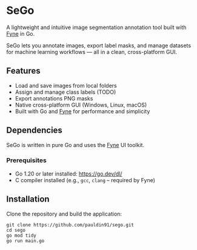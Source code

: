 # SeGo 
A lightweight and intuitive image segmentation annotation tool built with [Fyne](https://fyne.io/) in Go.

SeGo lets you annotate images, export label masks, and manage datasets for machine learning workflows — all in a clean, cross-platform GUI.

## Features

- Load and save images from local folders
- Assign and manage class labels (TODO)
- Export annotations PNG masks
- Native cross-platform GUI (Windows, Linux, macOS)
- Built with Go and [Fyne](https://fyne.io/) for performance and simplicity

## Dependencies

SeGo is written in pure Go and uses the [Fyne](https://github.com/fyne-io/fyne) UI toolkit.

### Prerequisites

- Go 1.20 or later installed: https://go.dev/dl/
- C compiler installed (e.g., `gcc`, `clang` – required by Fyne)

## Installation

Clone the repository and build the application:

```
git clone https://github.com/pauldin91/sego.git
cd sego
go mod tidy
go run main.go
